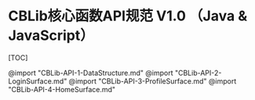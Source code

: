 # CBLib核心函数API规范 V1.0 （Java & JavaScript）

[TOC]

@import "CBLib-API-1-DataStructure.md"
@import "CBLib-API-2-LoginSurface.md"
@import "CBLib-API-3-ProfileSurface.md"
@import "CBLib-API-4-HomeSurface.md"